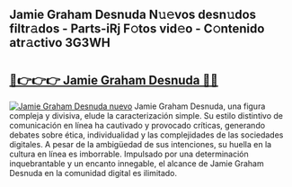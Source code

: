 ## Jamie Graham Desnuda N𝚞𝚎vos desn𝚞dos filtr𝚊dos - Parts-iRj F𝚘tos vid𝚎o - C𝚘ntenido atr𝚊ctivo 3G3WH

# <h2><a href="http://mb2ueg.tromn.icu/?c=Jamie+Graham+Desnuda">🔗👉👉👉 Jamie Graham Desnuda 🔗🔗</a></h2>

[![Jamie Graham Desnuda nuevo](https://i.imgur.com/pEAQMta.gif)](http://mb2ueg.tromn.icu/?c=Jamie+Graham+Desnuda)
Jamie Graham Desnuda, una figura compleja y divisiva, elude la caracterización simple. Su estilo distintivo de comunicación en línea ha cautivado y provocado críticas, generando debates sobre ética, individualidad y las complejidades de las sociedades digitales. A pesar de la ambigüedad de sus intenciones, su huella en la cultura en línea es imborrable. Impulsado por una determinación inquebrantable y un encanto innegable, el alcance de Jamie Graham Desnuda en la comunidad digital es ilimitado.
